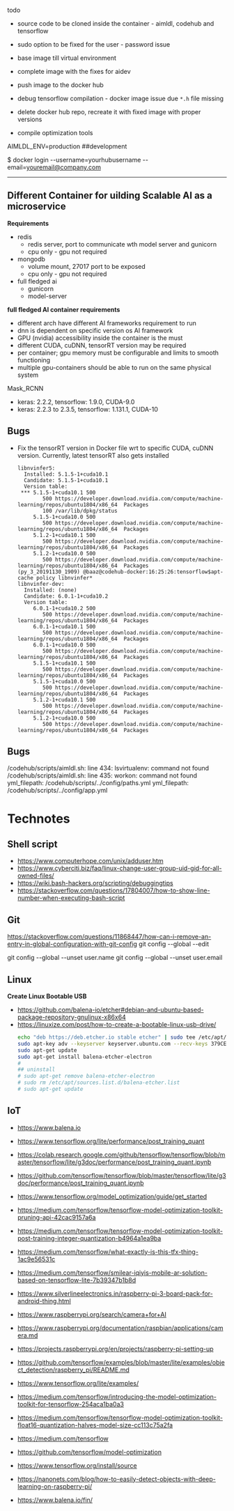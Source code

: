 todo

* source code to be cloned inside the container - aimldl, codehub and tensorflow
* sudo option to be fixed for the user - password issue
* base image till virtual environment
* complete image with the fixes for aidev
* push image to the docker hub

* debug tensorflow compilation - docker image issue due `*.h` file missing
* delete docker hub repo, recreate it with fixed image with proper versions
* compile optimization tools



AIMLDL_ENV=production ##development

$ docker login --username=yourhubusername --email=youremail@company.com

---

## Different Container for uilding Scalable AI as a microservice


**Requirements**
* redis
  * redis server, port to communicate wth model server and gunicorn
  * cpu only - gpu not required
* mongodb
  * volume mount, 27017 port to be exposed
  * cpu only - gpu not required
* full fledged ai
  * gunicorn
  * model-server


**full fledged AI container requirements**
* different arch have different AI frameworks requirement to run
* dnn is dependent on specific version os AI framework
* GPU (nvidia) accessibility inside the container is the must
* different CUDA, cuDNN, tensorRT version may be required
* per container; gpu memory must be configurable and limits to smooth functioning
* multiple gpu-containers should be able to run on the same physical system


Mask_RCNN
* keras: 2.2.2, tensorflow: 1.9.0, CUDA-9.0
* keras: 2.2.3 to 2.3.5, tensorflow: 1.131.1, CUDA-10


## Bugs

* Fix the tensorRT version in Docker file wrt to specific CUDA, cuDNN version. Currently, latest tensorRT also gets installed
  ```
  libnvinfer5:
    Installed: 5.1.5-1+cuda10.1
    Candidate: 5.1.5-1+cuda10.1
    Version table:
   *** 5.1.5-1+cuda10.1 500
          500 https://developer.download.nvidia.com/compute/machine-learning/repos/ubuntu1804/x86_64  Packages
          100 /var/lib/dpkg/status
       5.1.5-1+cuda10.0 500
          500 https://developer.download.nvidia.com/compute/machine-learning/repos/ubuntu1804/x86_64  Packages
       5.1.2-1+cuda10.1 500
          500 https://developer.download.nvidia.com/compute/machine-learning/repos/ubuntu1804/x86_64  Packages
       5.1.2-1+cuda10.0 500
          500 https://developer.download.nvidia.com/compute/machine-learning/repos/ubuntu1804/x86_64  Packages
  (py_3_20191130_1909) @baaz@codehub-docker:16:25:26:tensorflow$apt-cache policy libnvinfer*
  libnvinfer-dev:
    Installed: (none)
    Candidate: 6.0.1-1+cuda10.2
    Version table:
       6.0.1-1+cuda10.2 500
          500 https://developer.download.nvidia.com/compute/machine-learning/repos/ubuntu1804/x86_64  Packages
       6.0.1-1+cuda10.1 500
          500 https://developer.download.nvidia.com/compute/machine-learning/repos/ubuntu1804/x86_64  Packages
       6.0.1-1+cuda10.0 500
          500 https://developer.download.nvidia.com/compute/machine-learning/repos/ubuntu1804/x86_64  Packages
       5.1.5-1+cuda10.1 500
          500 https://developer.download.nvidia.com/compute/machine-learning/repos/ubuntu1804/x86_64  Packages
       5.1.5-1+cuda10.0 500
          500 https://developer.download.nvidia.com/compute/machine-learning/repos/ubuntu1804/x86_64  Packages
       5.1.2-1+cuda10.1 500
          500 https://developer.download.nvidia.com/compute/machine-learning/repos/ubuntu1804/x86_64  Packages
       5.1.2-1+cuda10.0 500
          500 https://developer.download.nvidia.com/compute/machine-learning/repos/ubuntu1804/x86_64  Packages
  ```

## Bugs

/codehub/scripts/aimldl.sh: line 434: lsvirtualenv: command not found
/codehub/scripts/aimldl.sh: line 435: workon: command not found
yml_filepath: /codehub/scripts/../config/paths.yml
yml_filepath: /codehub/scripts/../config/app.yml



# Technotes

## Shell script

* https://www.computerhope.com/unix/adduser.htm
* https://www.cyberciti.biz/faq/linux-change-user-group-uid-gid-for-all-owned-files/
* https://wiki.bash-hackers.org/scripting/debuggingtips
* https://stackoverflow.com/questions/17804007/how-to-show-line-number-when-executing-bash-script


## Git

https://stackoverflow.com/questions/11868447/how-can-i-remove-an-entry-in-global-configuration-with-git-config
git config --global --edit

git config --global --unset user.name
git config --global --unset user.email



## Linux

**Create Linux Bootable USB**
* https://github.com/balena-io/etcher#debian-and-ubuntu-based-package-repository-gnulinux-x86x64
* https://linuxize.com/post/how-to-create-a-bootable-linux-usb-drive/
  ```bash
  echo "deb https://deb.etcher.io stable etcher" | sudo tee /etc/apt/sources.list.d/balena-etcher.list
  sudo apt-key adv --keyserver keyserver.ubuntu.com --recv-keys 379CE192D401AB61
  sudo apt-get update
  sudo apt-get install balena-etcher-electron
  #
  ## uninstall
  # sudo apt-get remove balena-etcher-electron
  # sudo rm /etc/apt/sources.list.d/balena-etcher.list
  # sudo apt-get update
  ```

## IoT

* https://www.balena.io


* https://www.tensorflow.org/lite/performance/post_training_quant
* https://colab.research.google.com/github/tensorflow/tensorflow/blob/master/tensorflow/lite/g3doc/performance/post_training_quant.ipynb
* https://github.com/tensorflow/tensorflow/blob/master/tensorflow/lite/g3doc/performance/post_training_quant.ipynb
* https://www.tensorflow.org/model_optimization/guide/get_started
* https://medium.com/tensorflow/tensorflow-model-optimization-toolkit-pruning-api-42cac9157a6a
* https://medium.com/tensorflow/tensorflow-model-optimization-toolkit-post-training-integer-quantization-b4964a1ea9ba
* https://medium.com/tensorflow/what-exactly-is-this-tfx-thing-1ac9e56531c
* https://medium.com/tensorflow/smilear-iqiyis-mobile-ar-solution-based-on-tensorflow-lite-7b39347b1b8d
* https://www.silverlineelectronics.in/raspberry-pi-3-board-pack-for-android-thing.html
* https://www.raspberrypi.org/search/camera+for+AI
* https://www.raspberrypi.org/documentation/raspbian/applications/camera.md
* https://projects.raspberrypi.org/en/projects/raspberry-pi-setting-up
* https://github.com/tensorflow/examples/blob/master/lite/examples/object_detection/raspberry_pi/README.md
* https://www.tensorflow.org/lite/examples/
* https://medium.com/tensorflow/introducing-the-model-optimization-toolkit-for-tensorflow-254aca1ba0a3
* https://medium.com/tensorflow/tensorflow-model-optimization-toolkit-float16-quantization-halves-model-size-cc113c75a2fa
* https://medium.com/tensorflow
* https://github.com/tensorflow/model-optimization
* https://www.tensorflow.org/install/source
* https://nanonets.com/blog/how-to-easily-detect-objects-with-deep-learning-on-raspberry-pi/
* https://www.balena.io/fin/
